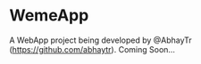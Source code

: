 # WemeApp

A WebApp project being developed by @AbhayTr (https://github.com/abhaytr). Coming Soon...
